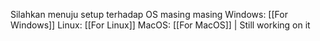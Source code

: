 Silahkan menuju setup terhadap OS masing masing
Windows: [[For Windows]]
Linux: [[For Linux]]
MacOS: [[For MacOS]] | Still working on it
